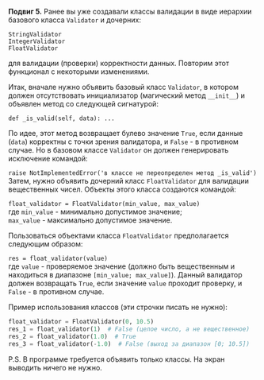 **Подвиг 5.** Ранее вы уже создавали классы валидации в виде иерархии базового класса `Validator` и дочерних:

`StringValidator` \
`IntegerValidator` \
`FloatValidator`

для валидации (проверки) корректности данных. Повторим этот функционал с некоторыми изменениями.

Итак, вначале нужно объявить базовый класс `Validator`, в котором должен отсутствовать инициализатор 
(магический метод `__init__`) и объявлен метод со следующей сигнатурой:

`def _is_valid(self, data): ...`

По идее, этот метод возвращает булево значение `True`, если данные (`data`) корректны с точки зрения валидатора,
и `False` - в противном случае. Но в базовом классе `Validator` он должен генерировать исключение командой:

`raise NotImplementedError('в классе не переопределен метод _is_valid')` \
Затем, нужно объявить дочерний класс `FloatValidator` для валидации вещественных чисел. 
Объекты этого класса создаются командой:

`float_validator = FloatValidator(min_value, max_value)` \
где `min_value` - минимально допустимое значение; \
`max_value` - максимально допустимое значение.

Пользоваться объектами класса `FloatValidator` предполагается следующим образом:

`res = float_validator(value)` \
где `value` - проверяемое значение (должно быть вещественным и находиться в диапазоне `[min_value; max_value]`).
Данный валидатор должен возвращать `True`, если значение `value` проходит проверку, и `False` - в противном случае.

Пример использования классов (эти строчки писать не нужно):

```python
float_validator = FloatValidator(0, 10.5)
res_1 = float_validator(1)  # False (целое число, а не вещественное)
res_2 = float_validator(1.0)  # True
res_3 = float_validator(-1.0)  # False (выход за диапазон [0; 10.5])
```

P.S. В программе требуется объявить только классы. На экран выводить ничего не нужно.